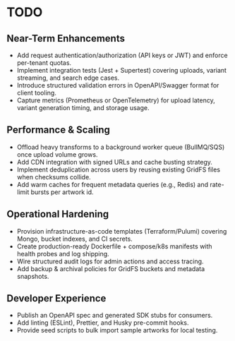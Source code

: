 # TODO

## Near-Term Enhancements
- Add request authentication/authorization (API keys or JWT) and enforce per-tenant quotas.
- Implement integration tests (Jest + Supertest) covering uploads, variant streaming, and search edge cases.
- Introduce structured validation errors in OpenAPI/Swagger format for client tooling.
- Capture metrics (Prometheus or OpenTelemetry) for upload latency, variant generation timing, and storage usage.

## Performance & Scaling
- Offload heavy transforms to a background worker queue (BullMQ/SQS) once upload volume grows.
- Add CDN integration with signed URLs and cache busting strategy.
- Implement deduplication across users by reusing existing GridFS files when checksums collide.
- Add warm caches for frequent metadata queries (e.g., Redis) and rate-limit bursts per artwork id.

## Operational Hardening
- Provision infrastructure-as-code templates (Terraform/Pulumi) covering Mongo, bucket indexes, and CI secrets.
- Create production-ready Dockerfile + compose/k8s manifests with health probes and log shipping.
- Wire structured audit logs for admin actions and access tracing.
- Add backup & archival policies for GridFS buckets and metadata snapshots.

## Developer Experience
- Publish an OpenAPI spec and generated SDK stubs for consumers.
- Add linting (ESLint), Prettier, and Husky pre-commit hooks.
- Provide seed scripts to bulk import sample artworks for local testing.
